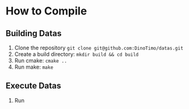 # How to Compile

Building Datas
-----------
1. Clone the repository
   ```git clone git@github.com:DinoTimo/datas.git```
2. Create a build directory: `mkdir build && cd build`
3. Run cmake: `cmake .. `
4. Run make: `make`

Execute Datas
-----------
1. Run
    ```./datas [rmq|pr] in_file out_file
